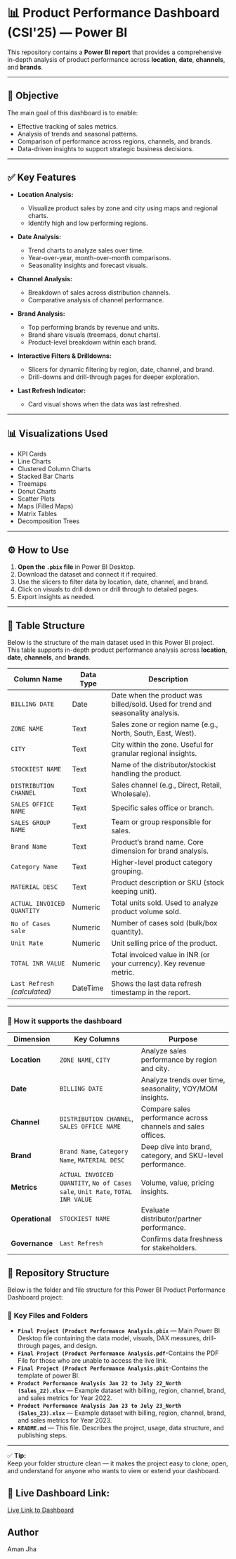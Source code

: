 # 📊 Product Performance Dashboard (CSI'25)  — Power BI

This repository contains a **Power BI report** that provides a comprehensive in-depth analysis of product performance across **location**, **date**, **channels**, and **brands**.

---

## 📌 **Objective**

The main goal of this dashboard is to enable:
- Effective tracking of sales metrics.
- Analysis of trends and seasonal patterns.
- Comparison of performance across regions, channels, and brands.
- Data-driven insights to support strategic business decisions.

---

## ✅ **Key Features**

- **Location Analysis:**  
  - Visualize product sales by zone and city using maps and regional charts.
  - Identify high and low performing regions.

- **Date Analysis:**  
  - Trend charts to analyze sales over time.
  - Year-over-year, month-over-month comparisons.
  - Seasonality insights and forecast visuals.

- **Channel Analysis:**  
  - Breakdown of sales across distribution channels.
  - Comparative analysis of channel performance.

- **Brand Analysis:**  
  - Top performing brands by revenue and units.
  - Brand share visuals (treemaps, donut charts).
  - Product-level breakdown within each brand.

- **Interactive Filters & Drilldowns:**  
  - Slicers for dynamic filtering by region, date, channel, and brand.
  - Drill-downs and drill-through pages for deeper exploration.

- **Last Refresh Indicator:**  
  - Card visual shows when the data was last refreshed.

---

## 📊 **Visualizations Used**

- KPI Cards
- Line Charts
- Clustered Column Charts
- Stacked Bar Charts
- Treemaps
- Donut Charts
- Scatter Plots
- Maps (Filled Maps)
- Matrix Tables
- Decomposition Trees

---

## ⚙️ **How to Use**

1. **Open the `.pbix` file** in Power BI Desktop.
2. Download the dataset and connect it if required.
3. Use the slicers to filter data by location, date, channel, and brand.
4. Click on visuals to drill down or drill through to detailed pages.
5. Export insights as needed.

---

## 📑 Table Structure

Below is the structure of the main dataset used in this Power BI project.  
This table supports in-depth product performance analysis across **location**, **date**, **channels**, and **brands**.

| **Column Name**              | **Data Type** | **Description**                                                                 |
|------------------------------|----------------|---------------------------------------------------------------------------------|
| `BILLING DATE`               | Date           | Date when the product was billed/sold. Used for trend and seasonality analysis. |
| `ZONE NAME`                  | Text           | Sales zone or region name (e.g., North, South, East, West).                     |
| `CITY`                       | Text           | City within the zone. Useful for granular regional insights.                    |
| `STOCKIEST NAME`             | Text           | Name of the distributor/stockist handling the product.                          |
| `DISTRIBUTION CHANNEL`       | Text           | Sales channel (e.g., Direct, Retail, Wholesale).                                |
| `SALES OFFICE NAME`          | Text           | Specific sales office or branch.                                                |
| `SALES GROUP NAME`           | Text           | Team or group responsible for sales.                                            |
| `Brand Name`                 | Text           | Product’s brand name. Core dimension for brand analysis.                        |
| `Category Name`              | Text           | Higher-level product category grouping.                                         |
| `MATERIAL DESC`              | Text           | Product description or SKU (stock keeping unit).                                |
| `ACTUAL INVOICED QUANTITY`   | Numeric        | Total units sold. Used to analyze product volume sold.                          |
| `No of Cases sale`           | Numeric        | Number of cases sold (bulk/box quantity).                                       |
| `Unit Rate`                  | Numeric        | Unit selling price of the product.                                              |
| `TOTAL INR VALUE`            | Numeric        | Total invoiced value in INR (or your currency). Key revenue metric.             |
| `Last Refresh` *(calculated)* | DateTime       | Shows the last data refresh timestamp in the report.                            |

---

### 🔑 **How it supports the dashboard**

| **Dimension** | **Key Columns**                                     | **Purpose**                                                   |
|---------------|-----------------------------------------------------|---------------------------------------------------------------|
| **Location**  | `ZONE NAME`, `CITY`                                 | Analyze sales performance by region and city.                 |
| **Date**      | `BILLING DATE`                                      | Analyze trends over time, seasonality, YOY/MOM insights.      |
| **Channel**   | `DISTRIBUTION CHANNEL`, `SALES OFFICE NAME`         | Compare sales performance across channels and sales offices.  |
| **Brand**     | `Brand Name`, `Category Name`, `MATERIAL DESC`      | Deep dive into brand, category, and SKU-level performance.    |
| **Metrics**   | `ACTUAL INVOICED QUANTITY`, `No of Cases sale`, `Unit Rate`, `TOTAL INR VALUE` | Volume, value, pricing insights.                              |
| **Operational** | `STOCKIEST NAME`                                  | Evaluate distributor/partner performance.                     |
| **Governance** | `Last Refresh`                                     | Confirms data freshness for stakeholders.                     |

## 📁 **Repository Structure**

Below is the folder and file structure for this Power BI Product Performance Dashboard project:

### 📁 **Key Files and Folders**

- **`Final Project (Product Performance Analysis.pbix`** — Main Power BI Desktop file containing the data model, visuals, DAX measures, drill-through pages, and design.
- **`Final Project (Product Performance Analysis.pdf`**-Contains the PDF File for those who are unable to access the live link.
- **`Final Project (Product Performance Analysis.pbit`**-Contains the template of power BI.
- **`Product Performance Analysis Jan 22 to July 22_North (Sales_22).xlsx`** — Example dataset with billing, region, channel, brand, and sales metrics for Year 2022.
- **`Product Performance Analysis Jan 23 to July 23_North (Sales_23).xlsx`** — Example dataset with billing, region, channel, brand, and sales metrics for Year 2023.
- **`README.md`** — This file. Describes the project, usage, data structure, and publishing steps.

---

✅ **Tip:**  
Keep your folder structure clean — it makes the project easy to clone, open, and understand for anyone who wants to view or extend your dashboard.


## 🔗 Live Dashboard Link:
[Live Link to Dashboard](https://app.powerbi.com/links/DSz8K-GtzH?ctid=34bd8bed-2ac1-41ae-9f08-4e0a3f11706c&pbi_source=linkShare)

## Author
   Aman Jha
